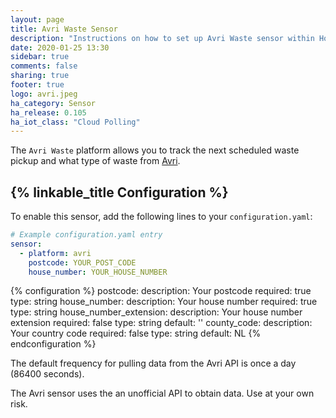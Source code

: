 ```yaml
---
layout: page
title: Avri Waste Sensor
description: "Instructions on how to set up Avri Waste sensor within Home Assistant."
date: 2020-01-25 13:30
sidebar: true
comments: false
sharing: true
footer: true
logo: avri.jpeg
ha_category: Sensor
ha_release: 0.105
ha_iot_class: "Cloud Polling"
---
```


The `Avri Waste` platform allows you to track the next scheduled waste pickup and what type of waste from [Avri](https://www.avri.nl/). 

## {% linkable_title Configuration %}

To enable this sensor, add the following lines to your `configuration.yaml`:

```yaml
# Example configuration.yaml entry
sensor:
  - platform: avri
    postcode: YOUR_POST_CODE
    house_number: YOUR_HOUSE_NUMBER
```

{% configuration %}
postcode:
  description: Your postcode 
  required: true
  type: string
house_number:
  description: Your house number
  required: true
  type: string
house_number_extension:
  description: Your house number extension
  required: false
  type: string
  default: ''
county_code:
  description: Your country code
  required: false
  type: string
  default: NL
{% endconfiguration %}

The default frequency for pulling data from the Avri API is once a day (86400 seconds).

<p class='note warning'>
The Avri sensor uses the an unofficial API to obtain data. Use at your own risk.
</p>
